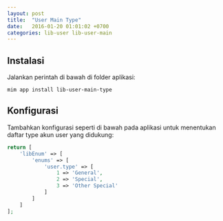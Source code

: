 ```yaml
---
layout: post
title:  "User Main Type"
date:   2016-01-20 01:01:02 +0700
categories: lib-user lib-user-main
---
```


## Instalasi

Jalankan perintah di bawah di folder aplikasi:

```
mim app install lib-user-main-type
```

## Konfigurasi

Tambahkan konfigurasi seperti di bawah pada aplikasi untuk menentukan
daftar type akun user yang didukung:

```php
return [
    'libEnum' => [
        'enums' => [
            'user.type' => [
                1 => 'General',
                2 => 'Special',
                3 => 'Other Special'
            ]
        ]
    ]
];
```